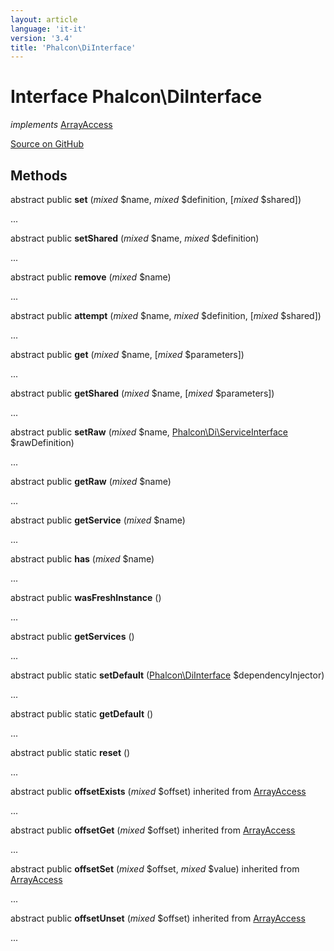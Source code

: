 ```yaml
---
layout: article
language: 'it-it'
version: '3.4'
title: 'Phalcon\DiInterface'
---
```


# Interface **Phalcon\DiInterface**

*implements* [ArrayAccess](http://php.net/manual/en/class.arrayaccess.php)

<a href="https://github.com/phalcon/cphalcon/tree/v3.4.0/phalcon/diinterface.zep" class="btn btn-default btn-sm">Source on GitHub</a>

## Methods

abstract public **set** (*mixed* $name, *mixed* $definition, [*mixed* $shared])

...

abstract public **setShared** (*mixed* $name, *mixed* $definition)

...

abstract public **remove** (*mixed* $name)

...

abstract public **attempt** (*mixed* $name, *mixed* $definition, [*mixed* $shared])

...

abstract public **get** (*mixed* $name, [*mixed* $parameters])

...

abstract public **getShared** (*mixed* $name, [*mixed* $parameters])

...

abstract public **setRaw** (*mixed* $name, [Phalcon\Di\ServiceInterface](/3.4/en/api/Phalcon_Di_ServiceInterface) $rawDefinition)

...

abstract public **getRaw** (*mixed* $name)

...

abstract public **getService** (*mixed* $name)

...

abstract public **has** (*mixed* $name)

...

abstract public **wasFreshInstance** ()

...

abstract public **getServices** ()

...

abstract public static **setDefault** ([Phalcon\DiInterface](/3.4/en/api/Phalcon_DiInterface) $dependencyInjector)

...

abstract public static **getDefault** ()

...

abstract public static **reset** ()

...

abstract public **offsetExists** (*mixed* $offset) inherited from [ArrayAccess](http://php.net/manual/en/class.arrayaccess.php)

...

abstract public **offsetGet** (*mixed* $offset) inherited from [ArrayAccess](http://php.net/manual/en/class.arrayaccess.php)

...

abstract public **offsetSet** (*mixed* $offset, *mixed* $value) inherited from [ArrayAccess](http://php.net/manual/en/class.arrayaccess.php)

...

abstract public **offsetUnset** (*mixed* $offset) inherited from [ArrayAccess](http://php.net/manual/en/class.arrayaccess.php)

...